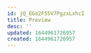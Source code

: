 ```yaml
---
id: jQ_EGo2F55V7PgzxLxhcI
title: Preview
desc: ''
updated: 1644961726957
created: 1644961726957
---
```


